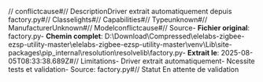 // conflictcause#// DescriptionDriver extrait automatiquement depuis factory.py#// Classelights#// Capabilities#// Typeunknown#// ManufacturerUnknown#// Modelconflictcause#// Source- **Fichier original**: factory.py- **Chemin complet**: D:\Download\Compressed\elelabs-zigbee-ezsp-utility-master\elelabs-zigbee-ezsp-utility-master\venv\Lib\site-packages\pip\_internal\resolution\resolvelib\factory.py- **Extrait le**: 2025-08-05T08:33:38.689Z#// Limitations- Driver extrait automatiquement- Ncessite tests et validation- Source: factory.py#// Statut En attente de validation
